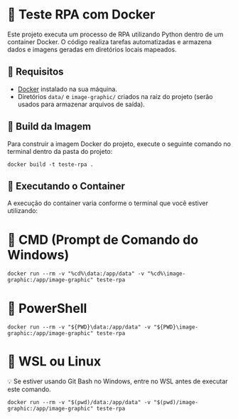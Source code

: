 # 🐍 Teste RPA com Docker

Este projeto executa um processo de RPA utilizando Python dentro de um container Docker. O código realiza tarefas automatizadas e armazena dados e imagens geradas em diretórios locais mapeados.

## 🐳 Requisitos

- [Docker](https://www.docker.com/) instalado na sua máquina.
- Diretórios `data/` e `image-graphic/` criados na raiz do projeto (serão usados para armazenar arquivos de saída).

## 🚧 Build da Imagem

Para construir a imagem Docker do projeto, execute o seguinte comando no terminal dentro da pasta do projeto:

```
docker build -t teste-rpa .
```
## 🚀 Executando o Container
A execução do container varia conforme o terminal que você estiver utilizando:

# 🔹 CMD (Prompt de Comando do Windows)
```
docker run --rm -v "%cd%\data:/app/data" -v "%cd%\image-graphic:/app/image-graphic" teste-rpa
```
# 🔹 PowerShell
```
docker run --rm -v "${PWD}\data:/app/data" -v "${PWD}\image-graphic:/app/image-graphic" teste-rpa
```
# 🔹 WSL ou Linux
💡 Se estiver usando Git Bash no Windows, entre no WSL antes de executar este comando.
```
docker run --rm -v "$(pwd)/data:/app/data" -v "$(pwd)/image-graphic:/app/image-graphic" teste-rpa
```
